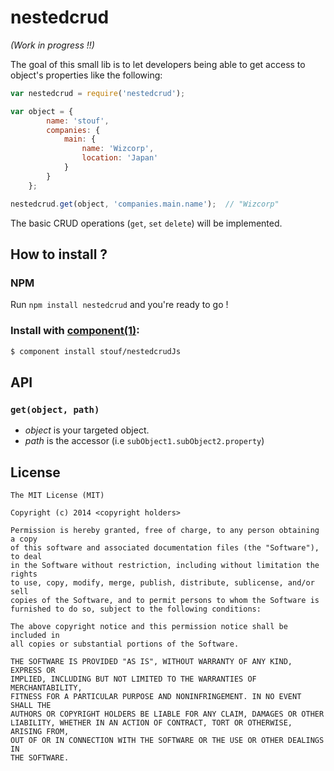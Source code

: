 # nestedcrud

*(Work in progress !!)*

The goal of this small lib is to let developers being able to get access to object's properties like the following:

```javascript
var nestedcrud = require('nestedcrud');

var object = {
		name: 'stouf',
		companies: {
			main: {
				name: 'Wizcorp',
				location: 'Japan'
			}
		}
	};

nestedcrud.get(object, 'companies.main.name');  // "Wizcorp"
```

The basic CRUD operations (`get`, `set` `delete`) will be implemented.






## How to install ?

### NPM

Run `npm install nestedcrud` and you're ready to go !


### Install with [component(1)](http://component.io):

```bash
$ component install stouf/nestedcrudJs
```







## API


### `get(object, path)`

- *object* is your targeted object.
- *path* is the accessor (i.e `subObject1.subObject2.property`)





## License

	The MIT License (MIT)

	Copyright (c) 2014 <copyright holders>

	Permission is hereby granted, free of charge, to any person obtaining a copy
	of this software and associated documentation files (the "Software"), to deal
	in the Software without restriction, including without limitation the rights
	to use, copy, modify, merge, publish, distribute, sublicense, and/or sell
	copies of the Software, and to permit persons to whom the Software is
	furnished to do so, subject to the following conditions:

	The above copyright notice and this permission notice shall be included in
	all copies or substantial portions of the Software.

	THE SOFTWARE IS PROVIDED "AS IS", WITHOUT WARRANTY OF ANY KIND, EXPRESS OR
	IMPLIED, INCLUDING BUT NOT LIMITED TO THE WARRANTIES OF MERCHANTABILITY,
	FITNESS FOR A PARTICULAR PURPOSE AND NONINFRINGEMENT. IN NO EVENT SHALL THE
	AUTHORS OR COPYRIGHT HOLDERS BE LIABLE FOR ANY CLAIM, DAMAGES OR OTHER
	LIABILITY, WHETHER IN AN ACTION OF CONTRACT, TORT OR OTHERWISE, ARISING FROM,
	OUT OF OR IN CONNECTION WITH THE SOFTWARE OR THE USE OR OTHER DEALINGS IN
	THE SOFTWARE.
